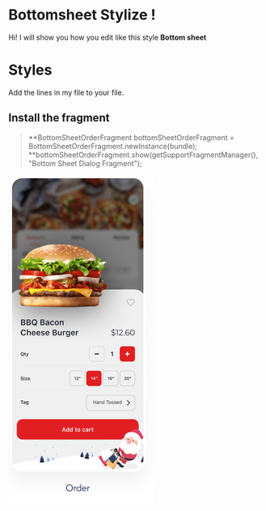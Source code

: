 # Bottomsheet Stylize  !

Hi! I will show you how you  edit like this style **Bottom sheet**


# Styles
Add the lines in my file to your file.

## Install the fragment


> **BottomSheetOrderFragment bottomSheetOrderFragment = BottomSheetOrderFragment.newInstance(bundle);
> **bottomSheetOrderFragment.show(getSupportFragmentManager(), "Bottom Sheet Dialog Fragment");

![enter image description here](https://github.com/berhab-zakarya/bottomsheetandroid/raw/main/bottom.png)

